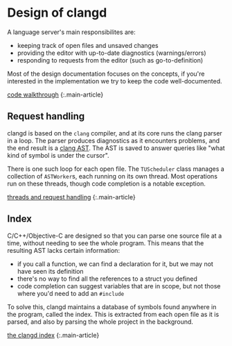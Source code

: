 # Design of clangd

A language server's main responsibilites are:

 - keeping track of open files and unsaved changes
 - providing the editor with up-to-date diagnostics (warnings/errors)
 - responding to requests from the editor (such as go-to-definition)

Most of the design documentation focuses on the concepts, if you're interested
in the implementation we try to keep the code well-documented.

[code walkthrough](/design/code.html)
{:.main-article}

## Request handling

clangd is based on the `clang` compiler, and at its core runs the clang parser
in a loop. The parser produces diagnostics as it encounters problems, and the
end result is a [clang AST]. The AST is saved to answer queries like "what kind
of symbol is under the cursor".

[clang AST]: https://clang.llvm.org/docs/IntroductionToTheClangAST.html

There is one such loop for each open file. The `TUScheduler` class manages a
collection of `ASTWorker`s, each running on its own thread. Most operations run
on these threads, though code completion is a notable exception.

[threads and request handling](/design/threads.html)
{:.main-article}

## Index

C/C++/Objective-C are designed so that you can parse one source file at a time,
without needing to see the whole program. This means that the resulting AST
lacks certain information:

 - if you call a function, we can find a declaration for it, but we may not
   have seen its definition
 - there's no way to find all the references to a struct you defined
 - code completion can suggest variables that are in scope, but not those
   where you'd need to add an `#include`

To solve this, clangd maintains a database of symbols found anywhere in the
program, called the index. This is extracted from each open file as it is
parsed, and also by parsing the whole project in the background.

[the clangd index](/design/indexing.html)
{:.main-article}

